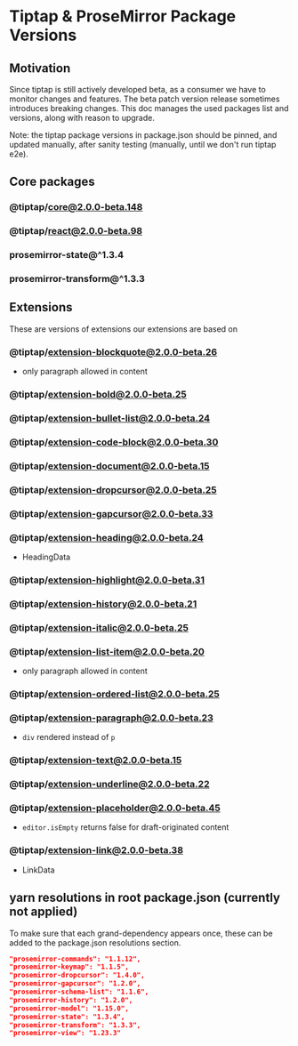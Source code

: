 # Tiptap & ProseMirror Package Versions

## Motivation

Since tiptap is still actively developed beta, as a consumer we have to monitor changes and features. The beta patch version release sometimes introduces breaking changes. This doc manages the used packages list and versions, along with reason to upgrade.

Note: the tiptap package versions in package.json should be pinned, and updated manually, after sanity testing (manually, until we don't run tiptap e2e).

## Core packages

### @tiptap/core@2.0.0-beta.148

### @tiptap/react@2.0.0-beta.98

### prosemirror-state@^1.3.4

### prosemirror-transform@^1.3.3

## Extensions

These are versions of extensions our extensions are based on

### @tiptap/extension-blockquote@2.0.0-beta.26

- only paragraph allowed in content

### @tiptap/extension-bold@2.0.0-beta.25

### @tiptap/extension-bullet-list@2.0.0-beta.24

### @tiptap/extension-code-block@2.0.0-beta.30

### @tiptap/extension-document@2.0.0-beta.15

### @tiptap/extension-dropcursor@2.0.0-beta.25

### @tiptap/extension-gapcursor@2.0.0-beta.33

### @tiptap/extension-heading@2.0.0-beta.24

- HeadingData

### @tiptap/extension-highlight@2.0.0-beta.31

### @tiptap/extension-history@2.0.0-beta.21

### @tiptap/extension-italic@2.0.0-beta.25

### @tiptap/extension-list-item@2.0.0-beta.20

- only paragraph allowed in content

### @tiptap/extension-ordered-list@2.0.0-beta.25

### @tiptap/extension-paragraph@2.0.0-beta.23

- `div` rendered instead of `p`

### @tiptap/extension-text@2.0.0-beta.15

### @tiptap/extension-underline@2.0.0-beta.22

### @tiptap/extension-placeholder@2.0.0-beta.45

- `editor.isEmpty` returns false for draft-originated content

### @tiptap/extension-link@2.0.0-beta.38

- LinkData

## yarn resolutions in root package.json (currently not applied)

To make sure that each grand-dependency appears once, these can be added to the package.json resolutions section.

```json
"prosemirror-commands": "1.1.12",
"prosemirror-keymap": "1.1.5",
"prosemirror-dropcursor": "1.4.0",
"prosemirror-gapcursor": "1.2.0",
"prosemirror-schema-list": "1.1.6",
"prosemirror-history": "1.2.0",
"prosemirror-model": "1.15.0",
"prosemirror-state": "1.3.4",
"prosemirror-transform": "1.3.3",
"prosemirror-view": "1.23.3"

```
